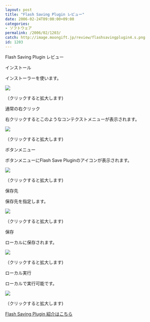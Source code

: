 ```yaml
---
layout: post
title: "Flash Saving Plugin レビュー"
date: 2006-02-24T09:00:00+09:00
categories:
- ソフトウェア
permalink: /2006/02/1203/
catch: http://image.moongift.jp/review/flashsavingplugin4.s.png
id: 1203
---
```

Flash Saving Plugin レビュー  
<!--more-->

インストール

  

インストーラーを使います。

  

[![](http://image.moongift.jp/review/flashsavingplugin1.s.png)](http://image.moongift.jp/review/flashsavingplugin1.png)  
  
（クリックすると拡大します)

  

通常の右クリック

  

右クリックするとこのようなコンテクストメニューが表示されます。

  

[![](http://image.moongift.jp/review/flashsavingplugin2.s.png)](http://image.moongift.jp/review/flashsavingplugin2.png)  
  
（クリックすると拡大します)

  

ボタンメニュー

  

ボタンメニューにFlash Save Pluginのアイコンが表示されます。

  

[![](http://image.moongift.jp/review/flashsavingplugin3.s.png)](http://image.moongift.jp/review/flashsavingplugin3.png)  
  
（クリックすると拡大します)

  

保存先

  

保存先を指定します。

  

[![](http://image.moongift.jp/review/flashsavingplugin4.s.png)](http://image.moongift.jp/review/flashsavingplugin4.png)  
  
（クリックすると拡大します)

  

保存

  

ローカルに保存されます。

  

[![](http://image.moongift.jp/review/flashsavingplugin5.s.png)](http://image.moongift.jp/review/flashsavingplugin5.png)  
  
（クリックすると拡大します)

  

ローカル実行

  

ローカルで実行可能です。

  

[![](http://image.moongift.jp/review/flashsavingplugin6.s.png)](http://image.moongift.jp/review/flashsavingplugin6.png)  
  
（クリックすると拡大します)

  

[Flash Saving Plugin 紹介はこちら](http://fw.moongift.jp/intro/i-1197.html)

